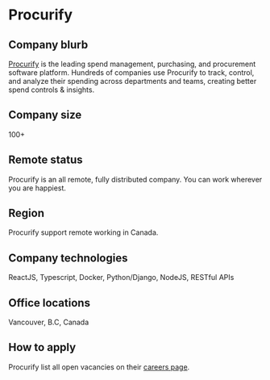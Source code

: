 # Procurify

## Company blurb

[Procurify](https://procurify.com/) is the leading spend management, purchasing, and procurement software platform. Hundreds of companies use Procurify to track, control, and analyze their spending across departments and teams, creating better spend controls & insights.

## Company size

100+

## Remote status

Procurify is an all remote, fully distributed company. You can work wherever you are happiest.

## Region

Procurify support remote working in Canada.

## Company technologies

ReactJS, Typescript, Docker, Python/Django, NodeJS, RESTful APIs

## Office locations

Vancouver, B.C, Canada

## How to apply

Procurify list all open vacancies on their [careers page](https://www.procurify.com/careers).

